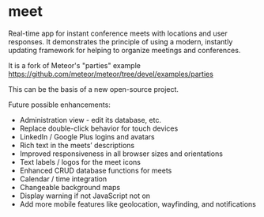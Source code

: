 meet
====

Real-time app for instant conference meets with locations and user responses. It demonstrates the principle of using a modern, instantly updating framework for helping to organize meetings and conferences.

It is a fork of Meteor's "parties" example https://github.com/meteor/meteor/tree/devel/examples/parties

This can be the basis of a new open-source project.

Future possible enhancements:

* Administration view - edit its database, etc.
* Replace double-click behavior for touch devices
* LinkedIn / Google Plus logins and avatars
* Rich text in the meets’ descriptions
* Improved responsiveness in all browser sizes and orientations
* Text labels / logos for the meet icons
* Enhanced CRUD database functions for meets
* Calendar / time integration
* Changeable background maps
* Display warning if not JavaScript not on
* Add more mobile features like geolocation, wayfinding, and notifications
